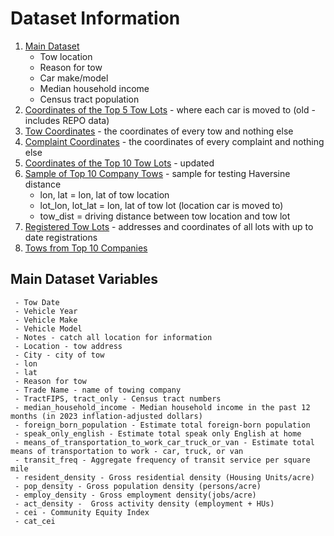# Dataset Information 

1. [Main Dataset](tows.zip)
     - Tow location
     - Reason for tow
     - Car make/model
     - Median household income
     - Census tract population
3. [Coordinates of the Top 5 Tow Lots](top_5_lots.csv) - where each car is moved to (old - includes REPO data)
2. [Tow Coordinates](tow_coords.csv) - the coordinates of every tow and nothing else
3. [Complaint Coordinates](complaint_coords.csv) - the coordinates of every complaint and nothing else
4. [Coordinates of the Top 10 Tow Lots](top_10_lots.csv) - updated
5. [Sample of Top 10 Company Tows](top_10_samp.csv) - sample for testing Haversine distance
   - lon, lat = lon, lat of tow location
   - lot_lon, lot_lat = lon, lat of tow lot (location car is moved to)
   - tow_dist = driving distance between tow location and tow lot
6. [Registered Tow Lots](registered_tow_lots.csv) - addresses and coordinates of all lots with up to date registrations
7. [Tows from Top 10 Companies](top_10.csv)

## Main Dataset Variables
     - Tow Date
     - Vehicle Year
     - Vehicle Make
     - Vehicle Model
     - Notes - catch all location for information
     - Location - tow address
     - City - city of tow
     - lon 
     - lat
     - Reason for tow
     - Trade Name - name of towing company
     - TractFIPS, tract_only - Census tract numbers
     - median_household_income - Median household income in the past 12 months (in 2023 inflation-adjusted dollars)
     - foreign_born_population - Estimate total foreign-born population
     - speak_only_english - Estimate total speak only English at home
     - means_of_transportation_to_work_car_truck_or_van - Estimate total means of transportation to work - car, truck, or van
     - transit_freq - Aggregate frequency of transit service per square mile
     - resident_density - Gross residential density (Housing Units/acre)
     - pop_density - Gross population density (persons/acre)
     - employ_density - Gross employment density(jobs/acre)
     - act_density -  Gross activity density (employment + HUs)
     - cei - Community Equity Index
     - cat_cei
     
     
